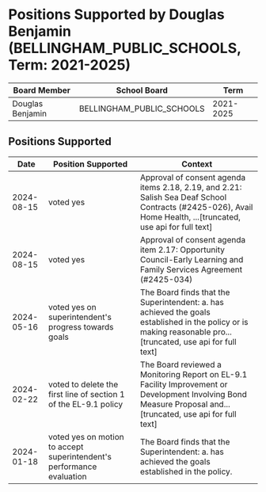 # Positions Supported by Douglas Benjamin (BELLINGHAM_PUBLIC_SCHOOLS, Term: 2021-2025)

| Board Member | School Board | Term |
|--------------|--------------|------|
| Douglas Benjamin | BELLINGHAM_PUBLIC_SCHOOLS | 2021-2025 |

## Positions Supported

| Date       | Position Supported           | Context            |
|------------|------------------------------|--------------------|
| 2024-08-15 | voted yes | Approval of consent agenda items 2.18, 2.19, and 2.21: Salish Sea Deaf School Contracts (#2425-026), Avail Home Health, ...[truncated, use api for full text] |
| 2024-08-15 | voted yes | Approval of consent agenda item 2.17: Opportunity Council-Early Learning and Family Services Agreement (#2425-034) |
| 2024-05-16 | voted yes on superintendent's progress towards goals | The Board finds that the Superintendent: a. has achieved the goals established in the policy or is making reasonable pro...[truncated, use api for full text] |
| 2024-02-22 | voted to delete the first line of section 1 of the EL-9.1 policy | The Board reviewed a Monitoring Report on EL-9.1 Facility Improvement or Development Involving Bond Measure Proposal and...[truncated, use api for full text] |
| 2024-01-18 | voted yes on motion to accept superintendent's performance evaluation | The Board finds that the Superintendent: a. has achieved the goals established in the policy. |

